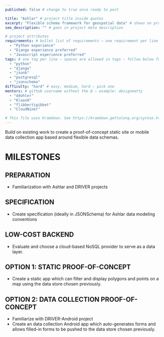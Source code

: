 ```yaml
---
published: false # change to true once ready to post

title: "Ashlar" # project title inside quotes
excerpt: "Flexible schema framework for geospatial data" # shows on project list page
seo_description: "" # goes in project meta description

# project attributes
requirements: # bullet list of requirements – one requirement per line – follow below format
  - "Python experience"
  - "Django experience preferred"
  - "Javascript experience preferred"
tags: # one tag per line – spaces are allowed in tags – follow below format
  - "python"
  - "django"
  - "jsonb"
  - "postgresql"
  - "jsonschema"
difficulty: "hard" # easy, medium, hard – pick one
mentors: # github username without the @ – example: designmatty
  - "ddohler"
  - "KlaasH"
  - "flibbertigibbet"
  - "CloudNiner"

# This file uses Kramdown. See https://kramdown.gettalong.org/syntax.html for syntax
---
```


Build on existing work to create a proof-of-concept static site or mobile data collection app based around flexible data schemas.

# MILESTONES

## PREPARATION

- Familiarization with Ashlar and DRIVER projects

## SPECIFICATION

- Create specification (ideally in JSONSchema) for Ashlar data modeling conventions

## LOW-COST BACKEND

- Evaluate and choose a cloud-based NoSQL provider to serve as a data layer.

## OPTION 1: STATIC PROOF-OF-CONCEPT

- Create a static app which can filter and display polygons and points on a map using the data store chosen previously.

## OPTION 2: DATA COLLECTION PROOF-OF-CONCEPT

- Familiarize with DRIVER-Android project
- Create an data collection Android app which auto-generates forms and allows filled-in forms to be pushed to the data store chosen previously.
